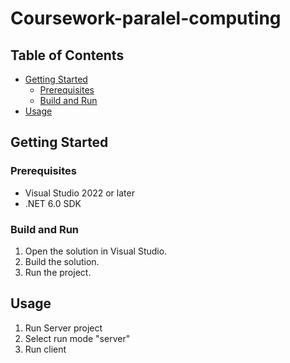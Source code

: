 # Coursework-paralel-computing

## Table of Contents
- [Getting Started](#getting-started)
  - [Prerequisites](#prerequisites)
  - [Build and Run](#build-and-run)
- [Usage](#usage)

## Getting Started

### Prerequisites
- Visual Studio 2022 or later
- .NET 6.0 SDK

### Build and Run
1. Open the solution in Visual Studio.
2. Build the solution.
3. Run the project.

## Usage

1. Run Server project
2. Select run mode "server"
3. Run client